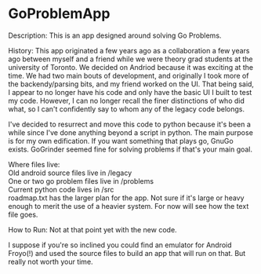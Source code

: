 # GoProblemApp
Description:
This is an app designed around solving Go Problems.

History:
This app originated a few years ago as a collaboration a few years ago
between myself and a friend while we were theory grad students at the
university of Toronto. We decided on Andriod because it was exciting
at the time. We had two main bouts of development, and originally I
took more of the backendy/parsing bits, and my friend worked on the UI.
That being said, I appear to no longer have his code and only have the
basic UI I built to test my code. However, I can no longer recall the
finer distinctions of who did what, so I can't confidently say to whom
any of the legacy code belongs.

I've decided to resurrect and move this code to python because it's been
a while since I've done anything beyond a script in python. The main
purpose is for my own edification. If you want something that plays go,
GnuGo exists. GoGrinder seemed fine for solving problems if that's
your main goal.

Where files live:  
Old android source files live in /legacy  
One or two go problem files live in /problems  
Current python code lives in /src  
roadmap.txt has the larger plan for the app. Not sure if it's large
or heavy enough to merit the use of a heavier system. For now will
see how the text file goes.

How to Run:
Not at that point yet with the new code.

I suppose if you're so inclined you could find an emulator for Android
Froyo(!) and used the source files to build an app that will run on that.
But really not worth your time.

